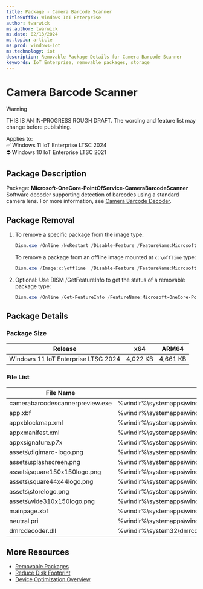 ```yaml
---
title: Package - Camera Barcode Scanner
titleSuffix: Windows IoT Enterprise
author: twarwick
ms.author: twarwick
ms.date: 02/13/2024
ms.topic: article
ms.prod: windows-iot
ms.technology: iot
description: Removable Package Details for Camera Barcode Scanner
keywords: IoT Enterprise, removable packages, storage
---
```


# Camera Barcode Scanner

> [!WARNING]
> THIS IS AN IN-PROGRESS ROUGH DRAFT. The wording and feature list may change before publishing.

Applies to:  
✅ Windows 11 IoT Enterprise LTSC 2024  
⛔ Windows 10 IoT Enterprise LTSC 2021

## Package Description

Package: **Microsoft-OneCore-PointOfService-CameraBarcodeScanner** </br>  Software decoder supporting detection of barcodes using a standard camera lens. For more information, see [Camera Barcode Decoder](/windows/uwp/devices-sensors/pos-camerabarcode).

## Package Removal

1. To remove a specific package from the image type:

   ```powershell
   Dism.exe /Online /NoRestart /Disable-Feature /FeatureName:Microsoft-OneCore-PointOfService-CameraBarcodeScanner /PackageName:@Package
   ````

   To remove a package from an offline image mounted at `c:\offline` type:

   ```powershell
   Dism.exe /Image:c:\offline  /Disable-Feature /FeatureName:Microsoft-OneCore-PointOfService-CameraBarcodeScanner /PackageName:@Package
   ```

1. Optional: Use DISM /GetFeatureInfo to get the status of a removable package type:

   ```powershell
   Dism.exe /Online /Get-FeatureInfo /FeatureName:Microsoft-OneCore-PointOfService-CameraBarcodeScanner /PackageName:@Package
   ````

## Package Details

### Package Size

| Release                             |   x64     |    ARM64    |
|-------------------------------------|:---------:|:-----------:|
| Windows 11 IoT Enterprise LTSC 2024 | 4,022 KB  | 4,661 KB    |

### File List

| File Name | Installed Location |
|-----------|--------------------|
| camerabarcodescannerpreview.exe | %windir%\systemapps\windows.cbspreview_cw5n1h2txyewy\camerabarcodescannerpreview.exe |
| app.xbf | %windir%\systemapps\windows.cbspreview_cw5n1h2txyewy\app.xbf |
| appxblockmap.xml | %windir%\systemapps\windows.cbspreview_cw5n1h2txyewy\appxblockmap.xml |
| appxmanifest.xml | %windir%\systemapps\windows.cbspreview_cw5n1h2txyewy\appxmanifest.xml |
| appxsignature.p7x | %windir%\systemapps\windows.cbspreview_cw5n1h2txyewy\appxsignature.p7x |
| assets\digimarc-logo.png | %windir%\systemapps\windows.cbspreview_cw5n1h2txyewy\assets\digimarc-logo.png |
| assets\splashscreen.png | %windir%\systemapps\windows.cbspreview_cw5n1h2txyewy\assets\splashscreen.png |
| assets\square150x150logo.png | %windir%\systemapps\windows.cbspreview_cw5n1h2txyewy\assets\square150x150logo.png |
| assets\square44x44logo.png | %windir%\systemapps\windows.cbspreview_cw5n1h2txyewy\assets\square44x44logo.png |
| assets\storelogo.png | %windir%\systemapps\windows.cbspreview_cw5n1h2txyewy\assets\storelogo.png |
| assets\wide310x150logo.png | %windir%\systemapps\windows.cbspreview_cw5n1h2txyewy\assets\wide310x150logo.png |
| mainpage.xbf | %windir%\systemapps\windows.cbspreview_cw5n1h2txyewy\mainpage.xbf |
| neutral.pri | %windir%\systemapps\windows.cbspreview_cw5n1h2txyewy\resources.pri |
| dmrcdecoder.dll | %windir%\system32\dmrcdecoder.dll |

## More Resources

- [Removable Packages](/windows/iot/iot-enterprise/Optimize-Your-Device/Removable-Packages)
- [Reduce Disk Footprint](/windows/iot/iot-enterprise/Optimize-Your-Device/Reduce-Disk-Footprint)
- [Device Optimization Overview](/windows/iot/iot-enterprise/Optimize-Your-Device/Overview)
